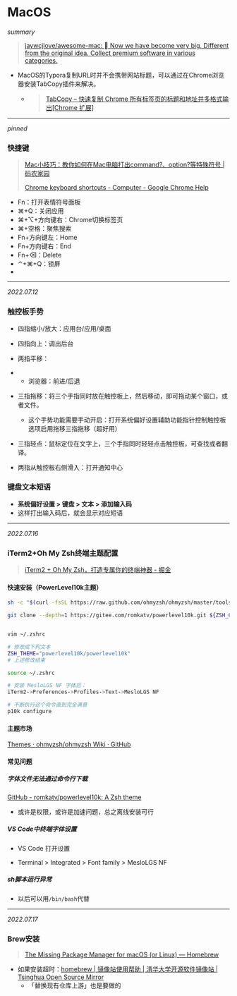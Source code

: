 # MacOS

*summary*

> [jaywcjlove/awesome-mac:  Now we have become very big, Different from the original idea. Collect premium software in various categories.](https://github.com/jaywcjlove/awesome-mac)

- MacOS的Typora复制URL时并不会携带网站标题，可以通过在Chrome浏览器安装TabCopy插件来解决。

  - > [TabCopy – 快速复制 Chrome 所有标签页的标题和地址并多格式输出[Chrome 扩展]](http://www.apprcn.com/tabcopy.html)

---

*pinned*

### 快捷键

> [Mac小技巧：教你如何在Mac电脑打出command?、option?等特殊符号 | 码农家园](https://www.codenong.com/cs110921108/)
>
> [Chrome keyboard shortcuts - Computer - Google Chrome Help](https://support.google.com/chrome/answer/157179?hl=en&co=GENIE.Platform%3DDesktop#zippy=%2Ctab-window-shortcuts)

- Fn：打开表情符号面板
- ⌘+Q：关闭应用
- ⌘+⌥+方向键右：Chrome切换标签页
- ⌘+空格：聚焦搜索
- Fn+方向键左：Home
- Fn+方向键右：End
- Fn+⌫：Delete
- ⌃+⌘+Q：锁屏
- 

---

*2022.07.12*

### 触控板手势

- 四指缩小/放大：应用台/应用/桌面
- 四指向上：调出后台
- 两指平移：

- - 浏览器：前进/后退

- 三指拖移：将三个手指同时放在触控板上，然后移动，即可拖动某个窗口，或者文件。
  - 这个手势功能需要手动开启：打开系统偏好设置辅助功能指针控制触控板选项启用拖移三指拖移（超好用）

- 三指轻点：鼠标定位在文字上，三个手指同时轻轻点击触控板，可查找或者翻译。

- 两指从触控板右侧滑入：打开通知中心

### 键盘文本短语

- **系统偏好设置 > 键盘 > 文本 > 添加输入码**
- 这样打出输入码后，就会显示对应短语

---

*2022.07.16*

### iTerm2+Oh My Zsh终端主题配置

> [iTerm2 + Oh My Zsh，打造专属你的终端神器 - 掘金](https://juejin.cn/post/6995169462399795208)

#### 快速安装（PowerLevel10k主题）

```sh
sh -c "$(curl -fsSL https://raw.github.com/ohmyzsh/ohmyzsh/master/tools/install.sh)"

git clone --depth=1 https://gitee.com/romkatv/powerlevel10k.git ${ZSH_CUSTOM:-$HOME/.oh-my-zsh/custom}/themes/powerlevel10k


vim ~/.zshrc

# 修改成下列文本
ZSH_THEME="powerlevel10k/powerlevel10k"
# 上述修改结束

source ~/.zshrc

# 安装 MesloLGS NF 字体后：
iTerm2->Preferences->Profiles->Text->MesloLGS NF

# 不断执行这个命令直到完全满意
p10k configure
```

#### 主题市场

[Themes · ohmyzsh/ohmyzsh Wiki · GitHub](https://github.com/ohmyzsh/ohmyzsh/wiki/Themes)

#### 常见问题

##### 字体文件无法通过命令行下载

[GitHub - romkatv/powerlevel10k: A Zsh theme](https://github.com/romkatv/powerlevel10k#manual-font-installation)

- 或许是权限，或许是加速问题，总之离线安装可行

##### VS Code中终端字体设置

- VS Code 打开设置

- Terminal > Integrated > Font family > MesloLGS NF

##### sh脚本运行异常

- 以后可以用`/bin/bash`代替

---

*2022.07.17*

### Brew安装

> [The Missing Package Manager for macOS (or Linux) — Homebrew](https://brew.sh/)

- 如果安装超时：[homebrew | 镜像站使用帮助 | 清华大学开源软件镜像站 | Tsinghua Open Source Mirror](https://mirrors.tuna.tsinghua.edu.cn/help/homebrew/)
  - 「替换现有仓库上游」也是要做的
